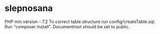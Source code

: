 # slepnosana

PHP min version - 7.2
To  correct table structure run config/createTable.sql.
Run "composer install".
Documentroot should be set to public.

